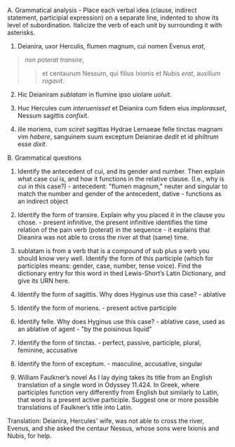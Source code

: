 A. Grammatical analysis - Place each verbal idea (clause, indirect statement, participial expression) on a separate line, indented to show its level of subordination. Italicize the verb of each unit by surrounding it with asterisks.

1. Deianira, uxor Herculis, flumen magnum, cui nomen Evenus *erat*, 
>*non poterat* *transire*, 
>>et centaurum Nessum, qui filius Ixionis et Nubis *erat*, auxilium *rogavit*. 

2. Hic Deianiram *sublatam* in flumine ipso uiolare *uoluit*. 

3. Huc Hercules cum *interuenisset* et Deianira cum fidem eius *implorasset*, Nessum sagittis *confixi*t.

4. ille moriens, cum *sciret* sagittas Hydrae Lernaeae felle tinctas magnam vim *habere*, sanguinem suum exceptum Deianirae *dedit* et id philtrum esse *dixit*.

B. Grammatical questions

1. Identify the antecedent of cui, and its gender and number. Then explain what case cui is, and how it functions in the relative clause. (I.e., why is cui in this case?) - antecedent: "flumen magnum," neuter and singular to match the number and gender of the antecedent, dative - functions as an indirect object 

2. Identify the form of transire. Explain why you placed it in the clause you chose. - present infinitive, the present infinitive identifies the time relation of the pain verb (poterat) in the sequence - it explains that Dieanira was not able to cross the river at that (same) time. 

3. sublatam is from a verb that is a compound of sub plus a verb you should know very well. Identify the form of this participle (which for participles means: gender, case, number, tense voice). Find the dictionary entry for this word in thed Lewis-Short’s Latin Dictionary, and give its URN here.

4. Identify the form of sagittis. Why does Hyginus use this case? - ablative

5. Identify the form of moriens. - present active participle

6. Identify felle. Why does Hyginus use this case? - ablative case, used as an ablative of agent - "by the poisinous liquid"

7. Identify the form of tinctas. - perfect, passive, participle, plural, feminine, accusative 

8. Identify the form of exceptum. - masculine, accusative, singular

9. William Faulkner’s novel As I lay dying takes its title from an English translation of a single word in Odyssey 11.424. In Greek, where participles function very differently from English but similarly to Latin, that word is a present active participle. Suggest one or more possible translations of Faulkner’s title into Latin.

Translation: 
Deianira, Hercules' wife, was not able to cross the river, Evenus, and she asked the centaur Nessus, whose sons were Ixionis and Nubis, for help. 
